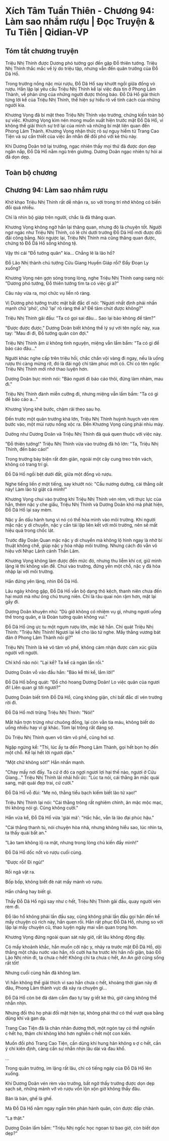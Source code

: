 # Xích Tâm Tuần Thiên - Chương 94: Làm sao nhắm rượu | Đọc Truyện & Tu Tiên | Qidian-VP



## Tóm tắt chương truyện

Triệu Nhị Thính được Dương phó tướng gọi đến gặp Đỗ thiên tướng. Triệu Nhị Thính thắc mắc về lý do triệu tập, nhưng vẫn đến quân trướng của Đỗ Dã Hổ.

Trong trướng nồng nặc mùi rượu, Đỗ Dã Hổ say khướt ngồi giữa đống vò rượu. Hắn lặp lại yêu cầu Triệu Nhị Thính kể lại việc đưa tin ở Phong Lâm Thành, về phản ứng của những người được thông báo. Đỗ Dã Hổ giải thích từng lời kể của Triệu Nhị Thính, thể hiện sự hiểu rõ về tính cách của những người kia.

Khương Vọng đã bí mật theo Triệu Nhị Thính vào trướng, chứng kiến toàn bộ sự việc. Khương Vọng kìm nén mong muốn xuất hiện trước mặt Đỗ Dã Hổ, vì không thể giải thích sự trở lại của mình và những bí mật liên quan đến Phong Lâm Thành. Khương Vọng nhận thức rõ sự nguy hiểm từ Trang Cao Tiện và sự cần thiết của việc ẩn nhẫn để đối phó với kẻ thù này.

Khi Dương Doãn trở lại trướng, ngạc nhiên thấy mọi thứ đã được dọn dẹp ngăn nắp, Đỗ Dã Hổ nằm ngủ trên giường. Dương Doãn ngạc nhiên tự hỏi ai đã dọn dẹp.


## Toàn bộ chương

## Chương 94: Làm sao nhắm rượu

Khờ khạo Triệu Nhị Thính rất dễ nhận ra, so với trong trí nhớ không có biến đổi quá nhiều.

Chỉ là nhìn bộ giáp trên người, chắc là đã thăng quan.

Khương Vọng không ngờ hắn lại thăng quan, nhưng đó là chuyện tốt. Người ngơ ngác như Triệu Nhị Thính, có lẽ chỉ dưới trướng Đỗ Dã Hổ mới được đối đãi công bằng. Nói ngược lại, Triệu Nhị Thính mà cũng thăng quan được, chứng tỏ Đỗ Dã Hổ sống không tệ.

Vậy thì cái "Đỗ tướng quân" kia... Chẳng lẽ là lão hổ?

Đỗ Lão Nhị thành chủ tướng Cửu Giang Huyền Giáp rồi? Đẩy Đoạn Ly xuống?

Khương Vọng nén gợn sóng trong lòng, nghe Triệu Nhị Thính oang oang nói: "Dương phó tướng, Đỗ thiên tướng tìm ta có việc gì à?"

Câu này vừa ra, mọi chức vụ liền rõ ràng.

Vị Dương phó tướng trước mặt bất đắc dĩ nói: "Ngươi nhất định phải nhấn mạnh chữ 'phó', chữ 'lại' rõ ràng thế à? Để tâm chút được không?"

Triệu Nhị Thính gãi đầu: "Ta có gọi sai đâu... Sao lại bảo không để tâm?"

"Được được được." Dương Doãn biết không thể lý sự với tên ngốc này, xua tay: "Mau đi đi, Đỗ tướng quân còn đợi."

Triệu Nhị Thính ậm ừ không tình nguyện, miệng vẫn lẩm bẩm: "Ta có gì để báo cáo đâu..."

Người khác nghe cấp trên triệu hồi, chắc chắn vội vàng đi ngay, nếu là uống rượu thì càng mừng rỡ, đó là đãi ngộ chỉ tâm phúc mới có. Chỉ có tên ngốc Triệu Nhị Thính mới nhớ thao luyện hơn.

Dương Doãn bực mình nói: "Bảo ngươi đi báo cáo thôi, đừng lảm nhảm, mau đi."

Triệu Nhị Thính đành miễn cưỡng đi, nhưng miệng vẫn lầm bầm: "Ta có gì để báo cáo a..."

Khương Vọng khẽ bước, chậm rãi theo sau họ.

Đến trước một quân trướng khá lớn, Triệu Nhị Thính huỳnh huỵch vén rèm bước vào, một mùi rượu nồng xộc ra. Đến Khương Vọng cũng phải nhíu mày.

Dường như Dương Doãn và Triệu Nhị Thính đã quá quen thuộc với việc này.

"Đỗ thiên tướng!" Triệu Nhị Thính vừa vào trướng đã hô lớn: "Ta, Triệu Nhị Thính, đến báo cáo!"

Trong trướng bày biện rất đơn giản, ngoài một cây cung treo trên vách, không có trang trí gì.

Đỗ Dã Hổ ngồi bệt dưới đất, giữa một đống vò rượu.

Nghe tiếng liền ợ một tiếng, say khướt nói: "Cẩu nương dưỡng, cái thằng oắt này! Làm lão tử giật cả mình!"

Khương Vọng chui vào trướng khi Triệu Nhị Thính vén rèm, với thực lực của hắn, thêm nặc y che giấu, Triệu Nhị Thính và Dương Doãn khó mà phát hiện, Đỗ Dã Hổ lại say mèm.

Nặc y ẩn dấu hành tung vì nó có thể hòa mình vào môi trường. Khi người mặc nặc y di chuyển, nặc y cần tái lập liên kết với môi trường, nên sẽ mất hiệu quả trong chốc lát.

Trước đây Doãn Quan mặc nặc y di chuyển mà không lộ hình ngay là nhờ bí thuật khống chế, giúp nặc y hòa nhập môi trường. Nhưng cách đó vẫn vô hiệu với Nhạc Lãnh cảnh Thần Lâm.

Khương Vọng không làm được đến mức đó, nhưng thu liễm khí cơ, giữ mình lặng lẽ thì không vấn đề. Chui vào trướng, đứng yên một chỗ, nặc y đã hòa nhập lại với môi trường.

Hắn đứng yên lặng, nhìn Đỗ Dã Hổ.

Lâu ngày không gặp, Đỗ Dã Hổ vẫn bộ dạng thô kệch, thanh niên chưa đến hai mươi mà như ông chú trung niên. Chỉ là râu quai nón rậm hơn, mặt lại gầy đi.

Dương Doãn khuyên nhủ: "Dù giờ không có nhiệm vụ gì, nhưng ngươi uống thế trong quân, e là Đoàn tướng quân không vui."

Đỗ Dã Hổ ừng ực tu một ngụm rượu lớn, mặc kệ hắn. Chỉ quát Triệu Nhị Thính: "Triệu Nhị Thính! Ngươi lại kể cho lão tử nghe. Mấy thằng vương bát đản ở Phong Lâm Thành nói gì?"

Triệu Nhị Thính là kẻ vô tâm vô phế, không cảm nhận được cảm xúc giữa người với người.

Chỉ khổ não nói: "Lại kể? Ta kể cả ngàn lần rồi."

Dương Doãn vỗ vào đầu hắn: "Bảo kể thì kể, lắm lời!"

Đỗ Dã Hổ bỗng quát: "Đồ chó hoang Dương Doãn! Lo việc quân của ngươi đi! Liên quan gì tới ngươi?"

Dương Doãn biết tính Đỗ Dã Hổ, cũng không giận, chỉ bất đắc dĩ vén trướng rời đi.

Đỗ Dã Hổ mới trừng Triệu Nhị Thính: "Nói!"

Mắt hắn trợn trừng như chuông đồng, lại còn vằn tia máu, không biết do uống nhiều hay vì gì khác. Tóm lại trông rất đáng sợ.

Dù Triệu Nhị Thính quen vô tâm vô phế, cũng hơi sợ.

Ngập ngừng kể: "Thì, lúc ấy ta đến Phong Lâm Thành, gọi hết bọn họ đến một chỗ. Kể lại hết lời ngươi dặn."

"Một chữ không sót!" Hắn nhấn mạnh.

"Chạy mấy nơi đấy. Ta cứ ở đó ca ngợi ngươi lợi hại thế nào, ngươi ở Cửu Giang..." Triệu Nhị Thính lải nhải hồi ức: "Lúc ta nói, cái thằng ăn mặc quái sang, mặt quái đẹp trai, cứ cười."

Đỗ Dã Hổ vỗ đùi: "Mẹ nó, thằng tiểu bạch kiểm biết lão tử xạo!"

Triệu Nhị Thính lại nói: "Cái thằng trông rất nghiêm chỉnh, ăn mặc mộc mạc, thì không nói gì. Cũng không cười."

Hắn vừa kể, Đỗ Dã Hổ vừa 'giải mã': "Hắc hắc, vẫn là lão đại phúc hậu."

"Cái thằng thanh tú, nói chuyện hòa nhã, nhưng không hiểu sao, lúc nhìn ta, ta thấy quái bất an."

"Lão tam không lộ ra mặt, nhưng trong lòng chủ kiến đầy mình!"

Đỗ Dã Hổ dốc nốt vò rượu cuối cùng.

"Được rồi! Đi ngủ!"

Rồi ngã vật ra.

Bốp bốp, không biết đè nát mấy mảnh vò rượu.

Hắn chẳng hay biết gì.

Thấy Đỗ Dã Hổ ngủ say như c·hết, Triệu Nhị Thính gãi đầu, quay người vén rèm đi.

Đỗ lão hổ không phải lần đầu say, cũng không phải lần đầu gọi hắn đến kể mấy chuyện cũ rích này, hắn quen rồi. Hắn rất phục Đỗ Dã Hổ, nhưng so với lặp lại mấy chuyện cũ, thao luyện ngày mai vẫn quan trọng hơn.

Khương Vọng đứng ngoài quan sát nãy giờ, rất lâu không động đậy.

Có mấy khoảnh khắc, hắn muốn cởi nặc y, nhảy ra trước mặt Đỗ Dã Hổ, dội thẳng một chậu nước vào hắn, rồi cười ha ha trước khi hắn nổi giận, bảo Đỗ Lão Nhị nhìn đi, ta chưa c·hết! Không chỉ ta chưa c·hết, An An giờ cũng sống rất tốt!

Nhưng cuối cùng hắn đã không làm.

Vì hắn không thể giải thích vì sao hắn chưa c·hết, khoảng thời gian này đi đâu, Phong Lâm thành vực đã xảy ra chuyện gì...

Đỗ Dã Hổ còn bé đã dám cầm đao tự tay g·iết kẻ thù, giờ càng không thể nhẫn nhịn.

Nhưng đối thủ họ phải đối mặt hiện tại, không phải thứ có thể vượt qua bằng dũng khí và gan dạ.

Trang Cao Tiện đã là chân nhân đương thời, một ngón tay có thể nghiền c·hết họ, thậm chí không khó hơn nghiền c·hết một con kiến.

Muốn đối phó Trang Cao Tiện, cần dũng khí hung hãn không s·ợ c·hết, cần ý chí kiên định, càng cần sự nhẫn nhịn lâu dài và đau khổ.

...

Trong quân trướng, im lặng rất lâu, chỉ có tiếng ngáy của Đỗ Dã Hổ lên xuống.

Khi Dương Doãn vén rèm vào trướng, bất ngờ thấy trướng được dọn dẹp sạch sẽ, những mảnh vỡ vò rượu vốn lộn xộn giờ không thấy đâu.

Bàn là bàn, ghế là ghế.

Mà Đỗ Dã Hổ nằm ngay ngắn trên phản hành quân, còn được đắp chăn.

"Lạ thật."

Dương Doãn lẩm bẩm: "Triệu Nhị ngốc học ngoan từ bao giờ, còn biết dọn dẹp?"